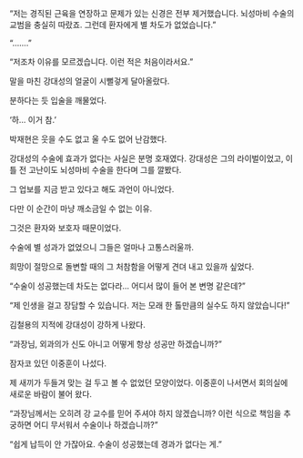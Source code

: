 “저는 경직된 근육을 연장하고 문제가 있는 신경은 전부 제거했습니다. 뇌성마비 수술의 교범을 충실히 따랐죠. 그런데 환자에게 별 차도가 없었습니다.”

“…….”

“저조차 이유를 모르겠습니다. 이런 적은 처음이라서요.”

말을 마친 강대성의 얼굴이 시뻘겋게 달아올랐다.

분하다는 듯 입술을 깨물었다.

‘하… 이거 참.’

박재현은 웃을 수도 없고 울 수도 없어 난감했다.

강대성의 수술에 효과가 없다는 사실은 분명 호재였다. 강대성은 그의 라이벌이었고, 이틀 전 고난이도 뇌성마비 수술을 한다며 그를 깔봤다.

그 업보를 지금 받고 있다고 해도 과언이 아니었다.

다만 이 순간이 마냥 깨소금일 수 없는 이유.

그것은 환자와 보호자 때문이었다.

수술에 별 성과가 없었으니 그들은 얼마나 고통스러울까.

희망이 절망으로 돌변할 때의 그 처참함을 어떻게 견뎌 내고 있을까 싶었다.

“수술이 성공했는데 차도는 없다라… 어디서 많이 들어 본 변명 같은데?”

“제 인생을 걸고 장담할 수 있습니다. 저는 모래 한 톨만큼의 실수도 하지 않았습니다!”

김철용의 지적에 강대성이 강하게 나왔다.

“과장님, 외과의가 신도 아니고 어떻게 항상 성공만 하겠습니까?”

잠자코 있던 이중훈이 나섰다.

제 새끼가 두들겨 맞는 걸 두고 볼 수 없었던 모양이었다. 이중훈이 나서면서 회의실에 새로운 바람이 불어 왔다.

“과장님께서는 오히려 강 교수를 믿어 주셔야 하지 않겠습니까? 이런 식으로 책임을 추궁하면 어디 무서워서 수술이나 하겠습니까?”

“쉽게 납득이 안 가잖아요. 수술이 성공했는데 경과가 없다는 게.”